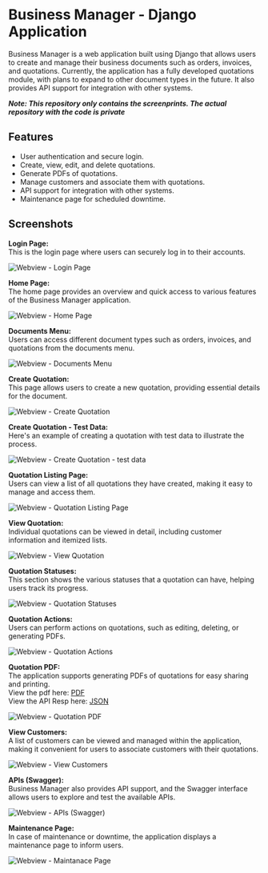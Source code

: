 # Business Manager - Django Application

Business Manager is a web application built using Django that allows users to create and manage their business documents such as orders, invoices, and quotations. Currently, the application has a fully developed quotations module, with plans to expand to other document types in the future. It also provides API support for integration with other systems.

***Note: This repository only contains the screenprints. The actual repository with the code is private***

## Features

- User authentication and secure login.
- Create, view, edit, and delete quotations.
- Generate PDFs of quotations.
- Manage customers and associate them with quotations.
- API support for integration with other systems.
- Maintenance page for scheduled downtime.


## Screenshots

  
**Login Page:**  
This is the login page where users can securely log in to their accounts.  
  
![Webview - Login Page](https://github.com/prathameshh27/BusinessManagerPublic/blob/main/BusinessManagerWebViews/Webview%202023-09-13%20125203.png)

  
**Home Page:**  
The home page provides an overview and quick access to various features of the Business Manager application.  
  
![Webview - Home Page](https://github.com/prathameshh27/BusinessManagerPublic/blob/main/BusinessManagerWebViews/Webview%202023-09-13%20125450.png)

  
**Documents Menu:**  
Users can access different document types such as orders, invoices, and quotations from the documents menu.  
  
![Webview - Documents Menu](https://github.com/prathameshh27/BusinessManagerPublic/blob/main/BusinessManagerWebViews/Webview%202023-09-13%20125602.png)

  
**Create Quotation:**  
This page allows users to create a new quotation, providing essential details for the document.  
  
![Webview - Create Quotation](https://github.com/prathameshh27/BusinessManagerPublic/blob/main/BusinessManagerWebViews/Webview%202023-09-16%20223130.png)

  
**Create Quotation - Test Data:**  
Here's an example of creating a quotation with test data to illustrate the process.  
  
![Webview - Create Quotation - test data](https://github.com/prathameshh27/BusinessManagerPublic/blob/main/BusinessManagerWebViews/Webview%202023-09-16%20223553.png)

  
**Quotation Listing Page:**  
Users can view a list of all quotations they have created, making it easy to manage and access them.  
  
![Webview - Quotation Listing Page](https://github.com/prathameshh27/BusinessManagerPublic/blob/main/BusinessManagerWebViews/Webview%202023-09-16%20223643.png)

  
**View Quotation:**  
Individual quotations can be viewed in detail, including customer information and itemized lists.  
  
![Webview - View Quotation](https://github.com/prathameshh27/BusinessManagerPublic/blob/main/BusinessManagerWebViews/Webview%202023-09-16%20223738.png)

  
**Quotation Statuses:**  
This section shows the various statuses that a quotation can have, helping users track its progress.  
  
![Webview - Quotation Statuses](https://github.com/prathameshh27/BusinessManagerPublic/blob/main/BusinessManagerWebViews/Webview%202023-09-16%20223821.png)

  
**Quotation Actions:**  
Users can perform actions on quotations, such as editing, deleting, or generating PDFs.  
  
![Webview - Quotation Actions](https://github.com/prathameshh27/BusinessManagerPublic/blob/main/BusinessManagerWebViews/Webview%202023-09-16%20223853.png)

  
**Quotation PDF:**  
The application supports generating PDFs of quotations for easy sharing and printing.  
View the pdf here: [PDF](https://github.com/prathameshh27/BusinessManagerPublic/blob/main/resources/Q00000004%20-%20Hammer%20Industries%20-%202023-09-16.pdf)  
View the API Resp here: [JSON](https://github.com/prathameshh27/BusinessManagerPublic/blob/main/resources/Q00000004%20-%20Hammer%20Industries%20-%202023-09-16.json)  
  
![Webview - Quotation PDF](https://github.com/prathameshh27/BusinessManagerPublic/blob/main/BusinessManagerWebViews/Webview%202023-09-16%20224325.png)

  
**View Customers:**  
A list of customers can be viewed and managed within the application, making it convenient for users to associate customers with their quotations.  
  
![Webview - View Customers](https://github.com/prathameshh27/BusinessManagerPublic/blob/main/BusinessManagerWebViews/Webview%202023-09-16%20224448.png)

  
**APIs (Swagger):**  
Business Manager also provides API support, and the Swagger interface allows users to explore and test the available APIs.  
  
![Webview - APIs (Swagger)](https://github.com/prathameshh27/BusinessManagerPublic/blob/main/BusinessManagerWebViews/Webview%202023-09-16%20224721.png)

  
**Maintenance Page:**  
In case of maintenance or downtime, the application displays a maintenance page to inform users.  
  
![Webview - Maintanace Page](https://github.com/prathameshh27/BusinessManagerPublic/blob/main/BusinessManagerWebViews/Webview%202023-09-16%20224830.png)

